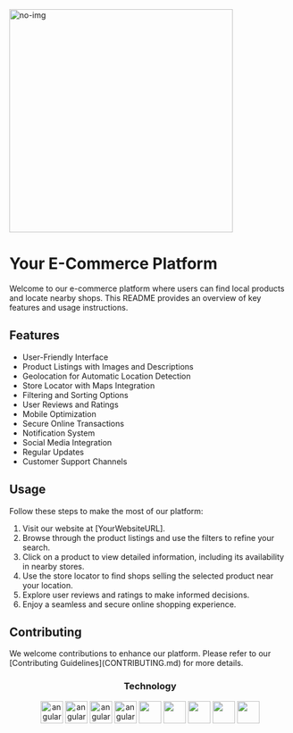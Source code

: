 <!DOCTYPE html>
<html lang="en">
<head>
  <meta charset="UTF-8">
  <meta name="viewport" content="width=device-width, initial-scale=1.0">

</head>
<body>
 <img width="400px" align="center" src="https://github.com/MadhurChaturvedi/find-local/assets/93113162/32b5c7bd-c589-412d-a9c8-5fa06b9b5a56" alt="no-img" / >
  <h1>Your E-Commerce Platform</h1>

  <p>Welcome to our e-commerce platform where users can find local products and locate nearby shops. This README provides an overview of key features and usage instructions.</p>

  <h2>Features</h2>

  <ul>
    <li>User-Friendly Interface</li>
    <li>Product Listings with Images and Descriptions</li>
    <li>Geolocation for Automatic Location Detection</li>
    <li>Store Locator with Maps Integration</li>
    <li>Filtering and Sorting Options</li>
    <li>User Reviews and Ratings</li>
    <li>Mobile Optimization</li>
    <li>Secure Online Transactions</li>
    <li>Notification System</li>
    <li>Social Media Integration</li>
    <li>Regular Updates</li>
    <li>Customer Support Channels</li>
  </ul>

  <h2>Usage</h2>

  <p>Follow these steps to make the most of our platform:</p>

  <ol>
    <li>Visit our website at [YourWebsiteURL].</li>
    <li>Browse through the product listings and use the filters to refine your search.</li>
    <li>Click on a product to view detailed information, including its availability in nearby stores.</li>
    <li>Use the store locator to find shops selling the selected product near your location.</li>
    <li>Explore user reviews and ratings to make informed decisions.</li>
    <li>Enjoy a seamless and secure online shopping experience.</li>
  </ol>

  <h2>Contributing</h2>

  <p>We welcome contributions to enhance our platform. Please refer to our [Contributing Guidelines](CONTRIBUTING.md) for more details.</p>
  <h3 align="center" style={{color:red;}}" >Technology</h3>
<p align="center" style={{display: flex;
    justify-content: space-around;}}>
    <img src="https://icones.pro/wp-content/uploads/2021/06/icone-github-grise.png" alt="angular" width="40" height="40"/> 
    <img src="https://miro.medium.com/v2/resize:fit:512/1*W3ZHer9j6Cxzh78m0jLLdw.png" alt="angular" width="40" height="40"/> 
    <img src="https://cdn-icons-png.flaticon.com/512/732/732212.png" alt="angular" width="40" height="40"/> 
    <img src="https://cdn4.iconfinder.com/data/icons/social-media-logos-6/512/121-css3-512.png" alt="angular" width="40" height="40"/> 
   <img src="https://blog.leonhassan.co.uk/content/images/2019/01/react-1.svg" width="40" height="40"/> 
   <img src="https://git-scm.com/images/logos/downloads/Git-Icon-1788C.png" width="40" height="40"/> 
   <img src="https://seeklogo.com/images/M/mui-logo-56F171E991-seeklogo.com.png" width="40" height="40"/> 
   <img src="https://cdn4.iconfinder.com/data/icons/google-i-o-2016/512/google_firebase-2-512.png" width="40" height="40"/> 
   <img src="https://files.raycast.com/nwt9ncojkvwmjfkaada8upafvpnu" width="40" height="40"/> 
</p>     

</body>
</html>
